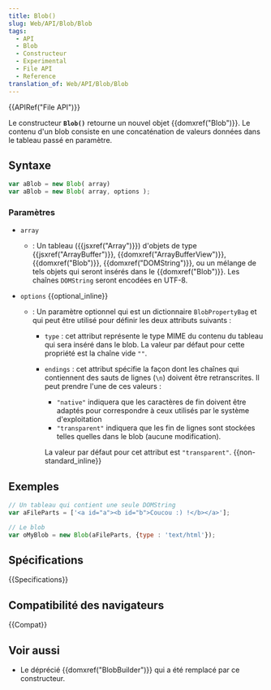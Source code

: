 ```yaml
---
title: Blob()
slug: Web/API/Blob/Blob
tags:
  - API
  - Blob
  - Constructeur
  - Experimental
  - File API
  - Reference
translation_of: Web/API/Blob/Blob
---
```


{{APIRef("File API")}}

Le constructeur **`Blob()`** retourne un nouvel objet {{domxref("Blob")}}. Le contenu d'un blob consiste en une concaténation de valeurs données dans le tableau passé en paramètre.

## Syntaxe

```js
var aBlob = new Blob( array)
var aBlob = new Blob( array, options );
```

### Paramètres

- `array`
  - : Un tableau ({{jsxref("Array")}}) d'objets de type {{jsxref("ArrayBuffer")}}, {{domxref("ArrayBufferView")}}, {{domxref("Blob")}}, {{domxref("DOMString")}}, ou un mélange de tels objets qui seront insérés dans le {{domxref("Blob")}}. Les chaînes `DOMString` seront encodées en UTF-8.
- `options` {{optional_inline}}

  - : Un paramètre optionnel qui est un dictionnaire `BlobPropertyBag` et qui peut être utilisé pour définir les deux attributs suivants :

    - `type` : cet attribut représente le type MIME du contenu du tableau qui sera inséré dans le blob. La valeur par défaut pour cette propriété est la chaîne vide `""`.
    - `endings` : cet attribut spécifie la façon dont les chaînes qui contiennent des sauts de lignes (`\n`) doivent être retranscrites. Il peut prendre l'une de ces valeurs :

      - `"native"` indiquera que les caractères de fin doivent être adaptés pour correspondre à ceux utilisés par le système d'exploitation
      - `"transparent"` indiquera que les fin de lignes sont stockées telles quelles dans le blob (aucune modification).

      La valeur par défaut pour cet attribut est `"transparent"`. {{non-standard_inline}}

## Exemples

```js
// Un tableau qui contient une seule DOMString
var aFileParts = ['<a id="a"><b id="b">Coucou :) !</b></a>'];

// Le blob
var oMyBlob = new Blob(aFileParts, {type : 'text/html'});
```

## Spécifications

{{Specifications}}

## Compatibilité des navigateurs

{{Compat}}

## Voir aussi

- Le déprécié {{domxref("BlobBuilder")}} qui a été remplacé par ce constructeur.
